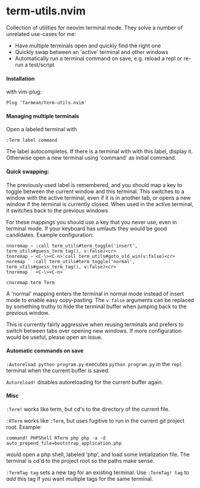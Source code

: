 # term-utils.nvim

Collection of utilities for neovim terminal mode. They solve a number of unrelated use-cases for me:

- Have multiple terminals open and quickly find the right one
- Quickly swap between an 'active' terminal and other windows
- Automatically run a terminal command on save, e.g. reload a repl or re-run a
  test/script


#### Installation

with vim-plug:

    Plug 'Tarmean/term-utils.nvim'

#### Managing multiple terminals

Open a labeled terminal with

    :Term label command

The label autocompletes. If there is a terminal with with this label, display
it. Otherwise open a new terminal using 'command' as initial command.

#### Quick swapping:

The previously used label is remembered, and you should map a key to toggle between the current window and this terminal. This switches to a window with the active terminal, even if it is in another tab, or opens a new window if the terminal is currently closed. When used in the active terminal, it switches back to the previous windows

For these mappings you should use a key that you never use, even in terminal mode. If your keyboard has umlauts they would be good candidates. Example configuration:

    nnoremap ~ :call term_utils#term_toggle('insert', term_utils#guess_term_tag(), v:false)<cr>
    tnoremap ~ <C-\><C-n>:call term_utils#goto_old_win(v:false)<cr>
    noremap ` :call term_utils#term_toggle('normal', term_utils#guess_term_tag(), v:false)<cr>
    tnoremap ` <C-\><C-n>

    cnoremap term Term


A 'normal' mapping enters the terminal in normal mode instead of insert mode to enable easy copy-pasting. The `v:false` arguments can be replaced by something truthy to hide the terminal buffer when jumping back to the previous window.

This is currently fairly aggressive when reusing terminals and prefers to switch between tabs over opening new windows. If more configuration would be useful, please open an issue.


#### Automatic commands on save

`:Autoreload python program.py` executes `python program.py` in the `repl` terminal when the current buffer is saved. 

`Autoreload!` disables autoreloading for the current buffer again.

#### Misc

`:Term!` works like term, but cd's to the directory of the current file.

`:RTerm` works like `:Term`, but uses fugitive to run in the current git project root. Example:

    command! PHPShell RTerm php php -a -d auto_prepend_file=bootstrap_application.php

would open a php shell, labeled 'php', and load some initialization file. The terminal is cd'd to the project root so the paths make sense.


`:TermTag tag` sets a new tag for an existing terminal. Use `:TermTag! tag` to *add* this tag if you want multiple tags for the same terminal.


